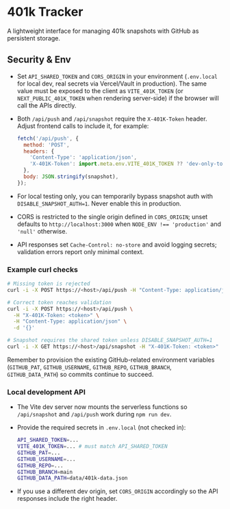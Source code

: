 # 401k Tracker

A lightweight interface for managing 401k snapshots with GitHub as persistent storage.

## Security & Env

- Set `API_SHARED_TOKEN` and `CORS_ORIGIN` in your environment (`.env.local` for local dev, real secrets via Vercel/Vault in production). The same value must be exposed to the client as `VITE_401K_TOKEN` (or `NEXT_PUBLIC_401K_TOKEN` when rendering server-side) if the browser will call the APIs directly.
- Both `/api/push` and `/api/snapshot` require the `X-401K-Token` header. Adjust frontend calls to include it, for example:

  ```js
  fetch('/api/push', {
    method: 'POST',
    headers: {
      'Content-Type': 'application/json',
      'X-401K-Token': import.meta.env.VITE_401K_TOKEN ?? 'dev-only-token',
    },
    body: JSON.stringify(snapshot),
  });
  ```

- For local testing only, you can temporarily bypass snapshot auth with `DISABLE_SNAPSHOT_AUTH=1`. Never enable this in production.
- CORS is restricted to the single origin defined in `CORS_ORIGIN`; unset defaults to `http://localhost:3000` when `NODE_ENV !== 'production'` and `'null'` otherwise.
- API responses set `Cache-Control: no-store` and avoid logging secrets; validation errors report only minimal context.

### Example curl checks

```bash
# Missing token is rejected
curl -i -X POST https://<host>/api/push -H "Content-Type: application/json" -d '{}' 

# Correct token reaches validation
curl -i -X POST https://<host>/api/push \
  -H "X-401K-Token: <token>" \
  -H "Content-Type: application/json" \
  -d '{}'

# Snapshot requires the shared token unless DISABLE_SNAPSHOT_AUTH=1
curl -i -X GET https://<host>/api/snapshot -H "X-401K-Token: <token>"
```

Remember to provision the existing GitHub-related environment variables (`GITHUB_PAT`, `GITHUB_USERNAME`, `GITHUB_REPO`, `GITHUB_BRANCH`, `GITHUB_DATA_PATH`) so commits continue to succeed.

### Local development API

- The Vite dev server now mounts the serverless functions so `/api/snapshot` and `/api/push` work during `npm run dev`.
- Provide the required secrets in `.env.local` (not checked in):

  ```bash
  API_SHARED_TOKEN=...
  VITE_401K_TOKEN=... # must match API_SHARED_TOKEN
  GITHUB_PAT=...
  GITHUB_USERNAME=...
  GITHUB_REPO=...
  GITHUB_BRANCH=main
  GITHUB_DATA_PATH=data/401k-data.json
  ```

- If you use a different dev origin, set `CORS_ORIGIN` accordingly so the API responses include the right header.
